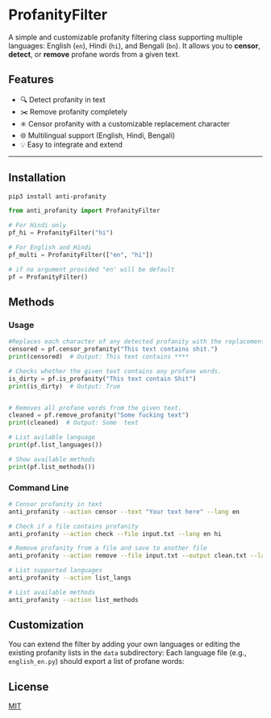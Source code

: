# ProfanityFilter

A simple and customizable profanity filtering class supporting multiple languages: English (`en`), Hindi (`hi`), and Bengali (`bn`). It allows you to **censor**, **detect**, or **remove** profane words from a given text.

## Features

- 🔍 Detect profanity in text  
- ✂️ Remove profanity completely  
- ✳️ Censor profanity with a customizable replacement character  
- 🌐 Multilingual support (English, Hindi, Bengali)  
- 💡 Easy to integrate and extend  

---

## Installation
```bash
pip3 install anti-profanity
```

```python
from anti_profanity import ProfanityFilter

# For Hindi only
pf_hi = ProfanityFilter("hi")

# For English and Hindi
pf_multi = ProfanityFilter(["en", "hi"])

# if no argument provided "en' will be default
pf = ProfanityFilter()
```
## Methods

### Usage
```python
#Replaces each character of any detected profanity with the replacement character.
censored = pf.censor_profanity("This text contains shit.")
print(censored)  # Output: This text contains ****

# Checks whether the given text contains any profane words.
is_dirty = pf.is_profanity("This text contain Shit")
print(is_dirty)  # Output: True


# Removes all profane words from the given text.
cleaned = pf.remove_profanity("Some fucking text")
print(cleaned)  # Output: Some  text

# List avilable language
print(pf.list_languages())

# Show available methods
print(pf.list_methods())
```

### Command Line
```bash
# Censor profanity in text
anti_profanity --action censor --text "Your text here" --lang en

# Check if a file contains profanity
anti_profanity --action check --file input.txt --lang en hi

# Remove profanity from a file and save to another file
anti_profanity --action remove --file input.txt --output clean.txt --lang bn

# List supported languages
anti_profanity --action list_langs

# List available methods
anti_profanity --action list_methods
```

## Customization
You can extend the filter by adding your own languages or editing the existing profanity lists in the `data` subdirectory:
Each language file (e.g., `english_en.py`) should export a list of profane words:


## License

[MIT](https://choosealicense.com/licenses/mit/)

